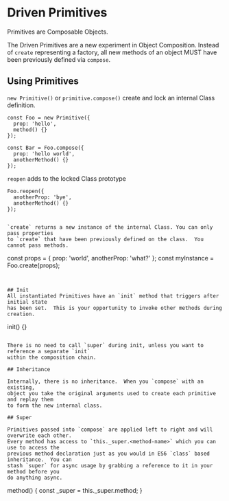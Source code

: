 # Driven Primitives

Primitives are Composable Objects.

The Driven Primitives are a new experiment in Object Composition.
Instead of `create` representing a factory, all new methods
of an object MUST have been previously defined via `compose`.

## Using Primitives

`new Primitive()` or `primitive.compose()` create and lock an internal Class definition.
```
const Foo = new Primitive({
  prop: 'hello',
  method() {}
});

const Bar = Foo.compose({
  prop: 'hello world',
  anotherMethod() {}
});
```


`reopen` adds to the locked Class prototype
```
Foo.reopen({
  anotherProp: 'bye',
  anotherMethod() {}
});


`create` returns a new instance of the internal Class. You can only pass properties
to `create` that have been previously defined on the class.  You cannot pass methods.
```
const props = {
  prop: 'world',
  anotherProp: 'what?'
};
const myInstance = Foo.create(props);
```


## Init
All instantiated Primitives have an `init` method that triggers after initial state
has been set.  This is your opportunity to invoke other methods during creation.
```
init() {}
```

There is no need to call `super` during init, unless you want to reference a separate `init`
within the composition chain.

## Inheritance

Internally, there is no inheritance.  When you `compose` with an existing,
object you take the original arguments used to create each primitive and replay them
to form the new internal class.

## Super

Primitives passed into `compose` are applied left to right and will overwrite each other.
Every method has access to `this._super.<method-name>` which you can use to access the
previous method declaration just as you would in ES6 `class` based inheritance.  You can
stash `super` for async usage by grabbing a reference to it in your method before you
do anything async.

```
method() {
  const _super = this._super.method;
}
```
